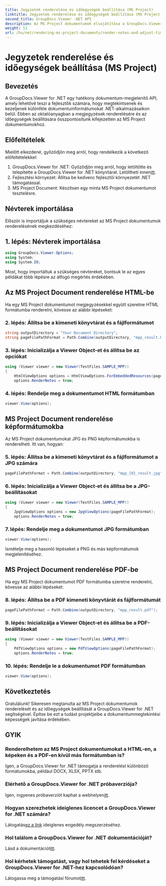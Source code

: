 ```yaml
---
title: Jegyzetek renderelése és időegységek beállítása (MS Project)
linktitle: Jegyzetek renderelése és időegységek beállítása (MS Project)
second_title: GroupDocs.Viewer .NET API
description: Az MS Project dokumentumok elsajátítása a GroupDocs.Viewer for .NET segítségével. Rendereljen jegyzeteket, állítsa be az időegységeket és fedezze fel a különféle kimeneti formátumokat könnyedén.
weight: 11
url: /hu/net/rendering-ms-project-documents/render-notes-and-adjust-time-ms-project/
---
```


# Jegyzetek renderelése és időegységek beállítása (MS Project)

## Bevezetés
A GroupDocs.Viewer for .NET egy hatékony dokumentum-megjelenítő API, amely lehetővé teszi a fejlesztők számára, hogy megtekintsenek és kezeljenek különféle dokumentumformátumokat .NET-alkalmazásaikon belül. Ebben az oktatóanyagban a megjegyzések renderelésére és az időegységek beállítására összpontosítunk kifejezetten az MS Project dokumentumokhoz.
## Előfeltételek
Mielőtt elkezdené, győződjön meg arról, hogy rendelkezik a következő előfeltételekkel:
1. GroupDocs.Viewer for .NET: Győződjön meg arról, hogy letöltötte és telepítette a GroupDocs.Viewer for .NET könyvtárat. Letöltheti innen[itt](https://releases.groupdocs.com/viewer/net/).
2. Fejlesztési környezet: Állítsa be kedvenc fejlesztői környezetét .NET támogatással.
3. MS Project Document: Készítsen egy minta MS Project dokumentumot tesztelésre.
## Névterek importálása
Először is importáljuk a szükséges névtereket az MS Project dokumentumok renderelésének megkezdéséhez:
## 1. lépés: Névterek importálása
```csharp
using GroupDocs.Viewer.Options;
using System;
using System.IO;
```
Most, hogy importáltuk a szükséges névtereket, bontsuk le az egyes példákat több lépésre az átfogó megértés érdekében.
## Az MS Project Document renderelése HTML-be
Ha egy MS Project dokumentumot megjegyzésekkel együtt szeretne HTML formátumba renderelni, kövesse az alábbi lépéseket:
### 2. lépés: Állítsa be a kimeneti könyvtárat és a fájlformátumot
```csharp
string outputDirectory = "Your Document Directory";
string pageFilePathFormat = Path.Combine(outputDirectory, "mpp_result.html");
```
### 3. lépés: Inicializálja a Viewer Object-et és állítsa be az opciókat
```csharp
using (Viewer viewer = new Viewer(TestFiles.SAMPLE_MPP))
{
    HtmlViewOptions options = HtmlViewOptions.ForEmbeddedResources(pageFilePathFormat);
    options.RenderNotes = true;
```
### 4. lépés: Rendelje meg a dokumentumot HTML formátumban
```csharp
viewer.View(options);
```
## MS Project Document renderelése képformátumokba
Az MS Project dokumentumokat JPG és PNG képformátumokba is renderelheti. Itt van, hogyan:
### 5. lépés: Állítsa be a kimeneti könyvtárat és a fájlformátumot a JPG számára
```csharp
pageFilePathFormat = Path.Combine(outputDirectory, "mpp_{0}_result.jpg");
```
### 6. lépés: Inicializálja a Viewer Object-et és állítsa be a JPG-beállításokat
```csharp
using (Viewer viewer = new Viewer(TestFiles.SAMPLE_MPP))
{
    JpgViewOptions options = new JpgViewOptions(pageFilePathFormat);
    options.RenderNotes = true;
```
### 7. lépés: Rendelje meg a dokumentumot JPG formátumban
```csharp
viewer.View(options);
```
Ismételje meg a hasonló lépéseket a PNG és más képformátumok megjelenítéséhez.
## MS Project Document renderelése PDF-be
Ha egy MS Project dokumentumot PDF formátumba szeretne renderelni, kövesse az alábbi lépéseket:
### 8. lépés: Állítsa be a PDF kimeneti könyvtárát és fájlformátumát
```csharp
pageFilePathFormat = Path.Combine(outputDirectory, "mpp_result.pdf");
```
### 9. lépés: Inicializálja a Viewer Object-et és állítsa be a PDF-beállításokat
```csharp
using (Viewer viewer = new Viewer(TestFiles.SAMPLE_MPP))
{
    PdfViewOptions options = new PdfViewOptions(pageFilePathFormat);
    options.RenderNotes = true;
```
### 10. lépés: Rendelje le a dokumentumot PDF formátumban
```csharp
viewer.View(options);
```

## Következtetés
Gratulálunk! Sikeresen megtanulta az MS Project dokumentumok renderelését és az időegységek beállítását a GroupDocs.Viewer for .NET segítségével. Építse be ezt a tudást projektjeibe a dokumentummegtekintési képességek javítása érdekében.
## GYIK
### Renderelhetem az MS Project dokumentumokat a HTML-en, a képeken és a PDF-en kívül más formátumban is?
Igen, a GroupDocs.Viewer for .NET támogatja a renderelést különböző formátumokba, például DOCX, XLSX, PPTX stb.
### Elérhető a GroupDocs.Viewer for .NET próbaverziója?
 Igen, ingyenes próbaverziót kaphat a webhelyen[itt](https://releases.groupdocs.com/).
### Hogyan szerezhetek ideiglenes licencet a GroupDocs.Viewer for .NET számára?
 Látogatás[ez a link](https://purchase.groupdocs.com/temporary-license/) ideiglenes engedély megszerzéséhez.
### Hol találom a GroupDocs.Viewer for .NET dokumentációját?
 Lásd a dokumentációt[itt](https://tutorials.groupdocs.com/viewer/net/).
### Hol kérhetek támogatást, vagy hol tehetek fel kérdéseket a GroupDocs.Viewer for .NET-hez kapcsolódóan?
 Látogassa meg a támogatási fórumot[itt](https://forum.groupdocs.com/c/viewer/9).
